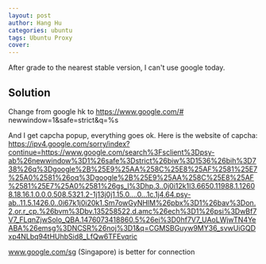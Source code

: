 ```yaml
---
layout: post
author: Hang Hu
categories: ubuntu
tags: Ubuntu Proxy 
cover: 
---
```


After grade to the nearest stable version, I can't use google today.
## Solution

Change from google hk to https://www.google.com/# newwindow=1&safe=strict&q=%s

And I get capcha popup, everything goes ok.
Here is the website of capcha:
https://ipv4.google.com/sorry/index?continue=https://www.google.com/search%3Fsclient%3Dpsy-ab%26newwindow%3D1%26safe%3Dstrict%26biw%3D1536%26bih%3D738%26q%3Dgoogle%2B%25E9%25AA%258C%25E8%25AF%2581%25E7%25A0%2581%26oq%3Dgoogle%2B%25E9%25AA%258C%25E8%25AF%2581%25E7%25A0%2581%26gs_l%3Dhp.3..0j0i12k1l3.6650.11988.1.12608.18.16.1.0.0.0.508.5321.2-1j13j0j1.15.0....0...1c.1j4.64.psy-ab..11.5.1426.0..0i67k1j0i20k1.Sm7owGyNHlM%26pbx%3D1%26bav%3Don.2,or.r_cp.%26bvm%3Dbv.135258522,d.amc%26ech%3D1%26psi%3DwBf7V7_FLqnZjwSolo_QBA.1476073418860.5%26ei%3D0hf7V7_UAoLWjwTN4YeABA%26emsg%3DNCSR%26noj%3D1&q=CGMSBGuyw9MY36_svwUiGQDxp4NLbq94tHUhbSid8_LfQw6TFEvqric



www.google.com/sg (Singapore) is better for connection
